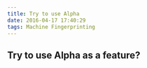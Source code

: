 ```yaml
---
title: Try to use Alpha
date: 2016-04-17 17:40:29
tags: Machine Fingerprinting
---
```

## Try to use Alpha as a feature? ##
